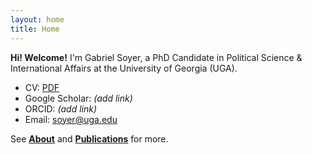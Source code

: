 ```yaml
---
layout: home
title: Home
---
```



**Hi! Welcome!** I'm Gabriel Soyer, a PhD Candidate in Political Science & International Affairs at the University of Georgia (UGA). 


- CV: [PDF](/assets/cv/cv.pdf)  
- Google Scholar: *(add link)*  
- ORCID: *(add link)*  
- Email: soyer@uga.edu


See **[About](/about/)** and **[Publications](/publications/)** for more.
